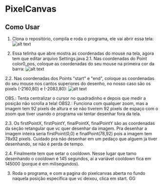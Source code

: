 # PixelCanvas

## Como Usar

1. Clona o repositório, compila e roda o programa, ele vai abrir essa tela:
![alt text](http://i.imgur.com/hUee5MY.png "lol")

2. Essa telinha que abre mostra as coordenadas do mouse na tela, agora tem que editar arquivo Settings.java
2.1. Nas coordenadas do Point color0_pos, coloque as coordenadas do seu mouse na primeira cor da barra:
![alt text](http://i.imgur.com/XjZiEH2.png "lol")

2.2. Nas coordenadas dos Points "start" e "end", coloque as coordenadas do seu mouse nos cantos superiores do desenho,
no nosso caso são os pixels (-2160,80) e (-2083,80):
![alt text](http://i.imgur.com/CeQyDv8.png "lol")

OBS.: Tenta centralizar o cursor no quadradinho e depois que medir a posição não scrolla a tela!
OBS2.: Funciona com qualquer zoom, mas a imagem tem 92 pixels de altura e se não tiverem 92 pixels de espaço
com o zoom que tiver usando o programa vai tentar desenhar fora da tela.

2.3. Os firstPointX, firstPointY, finalPointX, finalPointY são as coordenadas da seção retangular que vc quer
desenhar da imagem. Pra desenhar a imagem inteira seria firstPoint(0,0) e finalPoint(78,92) pois a imagem tem 78x92 pixels.
Cuidado pra não desenhar em um pedaço que alguem ja tiver desenhando, se não é perda de tempo.

2.4. Finalmente tem que setar o cooldown. Nesse lugar que tamo desenhando o cooldown é 145 segundos, aí a variável cooldown
fica em 145000 (porque é em milisegundos).

3. Roda o programa, e com a pagina do pixelcanvas aberta no fundo naquela posição específica que vc deixou, clica em start. GG




